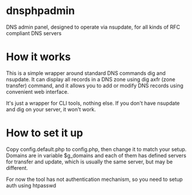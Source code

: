 # dnsphpadmin
DNS admin panel, designed to operate via nsupdate, for all kinds of RFC compliant DNS servers

# How it works
This is a simple wrapper around standard DNS commands dig and nsupdate. It can display all records in a DNS zone using
dig axfr (zone transfer) command, and it allows you to add or modify DNS records using convenient web interface.

It's just a wrapper for CLI tools, nothing else. If you don't have nsupdate and dig on your server, it won't work.

# How to set it up
Copy config.default.php to config.php, then change it to match your setup. Domains are in variable $g_domains and each of them
has defined servers for transfer and update, which is usually the same server, but may be different. 

For now the tool has not authentication mechanism, so you need to setup auth using htpasswd

